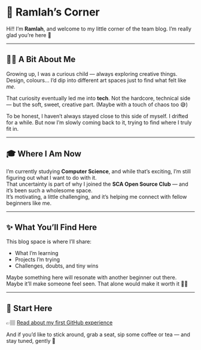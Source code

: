 # 🌸 Ramlah’s Corner

Hi!! I’m **Ramlah**, and welcome to my little corner of the team blog. I’m really glad you’re here 💛

---

## 👧🏽 A Bit About Me

Growing up, I was a curious child — always exploring creative things.  
Design, colours… I’d dip into different art spaces just to find what felt like *me*.

That curiosity eventually led me into **tech**. Not the hardcore, technical side — but the soft, sweet, creative part. (Maybe with a touch of chaos too 😅)

To be honest, I haven’t always stayed close to this side of myself. I drifted for a while. But now I’m slowly coming back to it, trying to find where I truly fit in.

---

## 🎓 Where I Am Now

I’m currently studying **Computer Science**, and while that’s exciting, I’m still figuring out what I want to do with it.  
That uncertainty is part of why I joined the **SCA Open Source Club** — and it’s been such a wholesome space.  
It’s motivating, a little challenging, and it’s helping me connect with fellow beginners like me.

---

## ✨ What You’ll Find Here

This blog space is where I’ll share:
- What I’m learning  
- Projects I’m trying  
- Challenges, doubts, and tiny wins  

Maybe something here will resonate with another beginner out there. Maybe it’ll make someone feel seen. That alone would make it worth it 🫶🏽

---

## 📍 Start Here

👉🏽 [Read about my first GitHub experience](./My-experience-with-GitHub-Ramlah.md)

And if you’d like to stick around, grab a seat, sip some coffee or tea — and stay tuned, gently 🌷





 






